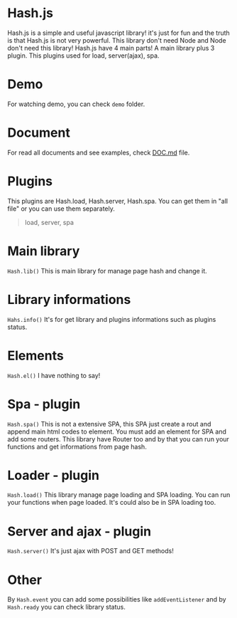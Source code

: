 # Hash.js
Hash.js is a simple and useful javascript library! it's just for fun and the truth is that Hash.js is not very powerful. This library don't need Node and Node don't need this library!
Hash.js have 4 main parts! A main library plus 3 plugin. This plugins used for load, server(ajax), spa.

# Demo
For watching demo, you can check `demo` folder.

# Document
For read all documents and see examples, check [DOC.md](DOC.md) file.

# Plugins
This plugins are Hash.load, Hash.server, Hash.spa. You can get them in "all file" or you can use them separately.
>  load, server, spa

# Main library
`Hash.lib()` This is main library for manage page hash and change it.

# Library informations
`Hahs.info()` It's for get library and plugins informations such as plugins status.

# Elements
`Hash.el()` I have nothing to say!

# Spa - plugin
`Hash.spa()` This is not a extensive SPA, this SPA just create a rout and append main html codes to element. You must add an element for SPA and add some routers. This library have Router too and by that you can run your functions and get informations from page hash.

# Loader - plugin
`Hash.load()` This library manage page loading and SPA loading. You can run your functions when page loaded. It's could also be in SPA loading too.

# Server and ajax - plugin
`Hash.server()` It's just ajax with POST and GET methods!

# Other
By `Hash.event` you can add some possibilities like `addEventListener` and by `Hash.ready` you can check library status.